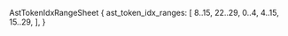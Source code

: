 AstTokenIdxRangeSheet {
    ast_token_idx_ranges: [
        8..15,
        22..29,
        0..4,
        4..15,
        15..29,
    ],
}